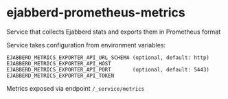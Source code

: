 # ejabberd-prometheus-metrics
Service that collects Ejabberd stats and exports them in Prometheus format

Service takes configuration from environment variables:
```
EJABBERD_METRICS_EXPORTER_API_URL_SCHEMA (optional, default: http)
EJABBERD_METRICS_EXPORTER_API_HOST        
EJABBERD_METRICS_EXPORTER_API_PORT       (optional, default: 5443)
EJABBERD_METRICS_EXPORTER_API_TOKEN
```

Metrics exposed via endpoint `/_service/metrics`
